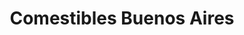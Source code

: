 ---
title: "Comestibles Buenos Aires"
url: /la-linea-de-la-concepcion/comestibles-buenos-aires/
shop: comodidad
---